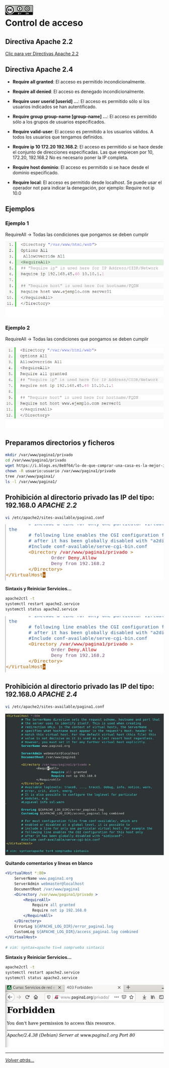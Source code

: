 <img src="/imagenes/MI-LICENCIA88x31.png" style="float: left; margin-right: 10px;" />

# Control de acceso

## Directiva Apache 2.2

[Clic para ver Directivas Apache 2.2](directivasApacher2-2.md)

## Directiva Apache 2.4

- **Require all granted**: El acceso es permitido incondicionalmente.

- **Require all denied**: El acceso es denegado incondicionalmente.

- **Require user userid [userid] ...**: El acceso es permitido sólo si los usuarios indicados se han autentificado.

- **Require group group-name [group-name] ...**: El acceso es permitido sólo a los grupos de usuarios especificados.

- **Require valid-user**: El acceso es permitido a los usuarios válidos. A todos los usuarios que tengamos definidos.

- **Require ip 10 172.20 192.168.2**: El acceso es permitido si se hace desde el conjunto de direcciones especificadas. Las que empiecen por 10, 172.20, 192.168.2 No es necesario poner la IP completa.

- **Require host dominio**: El acceso es permitido si se hace desde el dominio especificado.

- **Require local**: El acceso es permitido desde localhost. Se puede usar el operador not para indicar la denegación, por ejemplo:
Require not ip 10.0

## Ejemplos

### Ejemplo 1

RequireAll → Todas las condiciones que pongamos se deben cumplir

![Opciones](../../imagenes/apache2/ejemplosFotos.jpg)

### Ejemplo 2

RequireAll → Todas las condiciones que pongamos se deben cumplir

![Opciones](../../imagenes/apache2/ejemplosFotos2.jpg)

## Preparamos directorios y ficheros
```bash
mkdir /var/www/pagina1/privado
cd /var/www/pagina1/privado
wget https://i.blogs.es/8e8f64/lo-de-que-comprar-una-casa-es-la-mejor-inversion-hay-generaciones-que-ya-no-lo-ven-ni-de-lejos---1/450_1000.jpg
chown -R usuario:usuario /var/www/pagina1/privado
tree /var/www/pagina1/
ls -l /var/www/pagina1/
```

## Prohibición al directorio privado las IP del tipo: 192.168.0 *APACHE 2.2*

```bash
vi /etc/apache2/sites-available/pagina1.conf
```

![Opciones](../../imagenes/apache2/prohibirRedes2-2.jpg)

**Sintaxis y Reiniciar Servicios...**

```bash
apache2ctl -t
systemctl restart apache2.service
systemctl status apache2.service
```
![Opciones](../../imagenes/apache2/prohibirRedes2-2.jpg)


## Prohibición al directorio privado las IP del tipo: 192.168.0 *APACHE 2.4*

```bash
vi /etc/apache2/sites-available/pagina1.conf
```

![Opciones](../../imagenes/apache2/accesoRestr1.jpg)

**Quitando comentarios y líneas en blanco**

```apache
<VirtualHost *:80>
	ServerName www.pagina1.org
	ServerAdmin webmaster@localhost
	DocumentRoot /var/www/pagina1
	<Directory /var/www/pagina1/privado >
		<RequireAll>
			Require all granted
			Require not ip 192.168.0
		</RequireAll>
	</Directory>
	ErrorLog ${APACHE_LOG_DIR}/error_pagina1.log
	CustomLog ${APACHE_LOG_DIR}/access_pagina1.log combined
</VirtualHost>

# vim: syntax=apache ts=4 somprueba sintaxis
```

**Sintaxis y Reiniciar Servicios...**

```bash
apache2ctl -t
systemctl restart apache2.service
systemctl status apache2.service
```

![Opciones](../../imagenes/apache2/accesoErroresProhibi.jpg)

__________________________
*[Volver atrás...](/README.md)*

